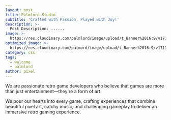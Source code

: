 ```yaml
---
layout: post
title: Palmlord Studio
subtitle: 'Crafted with Passion, Played with Joy!'
description: >-
  Post Description: ......
image: >-
  https://res.cloudinary.com/palmlord/image/upload/t_Banner%2016:9/v1713530572/giant_robot_3200_wfvjah.jpg
optimized_image: >-
  https://res.cloudinary.com/palmord/image/upload/t_Banner%2016:9/v1713530572/giant_robot_3200_wfvjah.jpg
category: css
tags:
  - welcome
  - palmlord
author: pixel
---
```

We are passionate retro game developers who believe that games are more than just entertainment—they're a form of art.

We pour our hearts into every game, crafting experiences that combine beautiful pixel art, catchy music, and challenging gameplay to deliver an immersive retro gaming experience.
